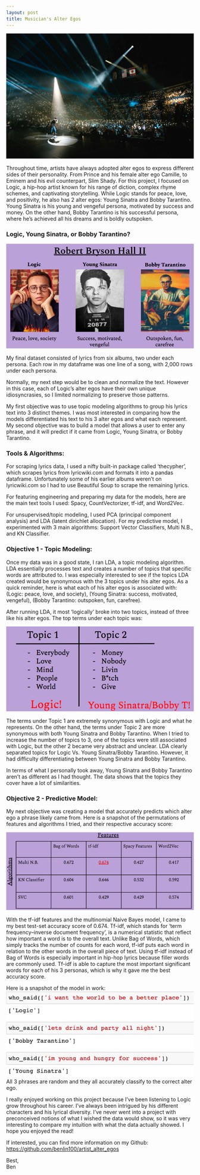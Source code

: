 ```yaml
---
layout: post
title: Musician's Alter Egos
--- 
```

  
![image tooltip here](/images/thetitle.jpg)  
  
Throughout time, artists have always adopted alter egos to express different sides of their personality. From Prince and his female alter ego Camille, to Eminem and his evil counterpart, Slim Shady. For this project, I focused on Logic, a hip-hop artist known for his range of diction, complex rhyme schemes, and captivating storytelling. While Logic stands for peace, love, and positivity, he also has 2 alter egos: Young Sinatra and Bobby Tarantino. Young Sinatra is his young and vengeful persona, motivated by success and money. On the other hand, Bobby Tarantino is his successful persona, where he’s achieved all his dreams and is boldly outspoken.  
  
### Logic, Young Sinatra, or Bobby Tarantino?      
![image tooltip here](/images/l2.png)  
  
    
My final dataset consisted of lyrics from six albums, two under each persona. Each row in my dataframe was one line of a song, with 2,000 rows under each persona.  
    
Normally, my next step would be to clean and normalize the text. However in this case, each of Logic’s alter egos have their own unique idiosyncrasies, so I limited normalizing to preserve those patterns.  
  
My first objective was to use topic modeling algorithms to group his lyrics text into 3 distinct themes. I was most interested in comparing how the models differentiated his text to his 3 alter egos and what each represent. My second objective was to build a model that allows a user to enter any phrase, and it will predict if it came from Logic, Young Sinatra, or Bobby Tarantino.  
  
### Tools & Algorithms:  
  
For scraping lyrics data, I used a nifty built-in package called ‘thecypher’, which scrapes lyrics from lyricwiki.com and formats it into a pandas dataframe. Unfortunately some of his earlier albums weren’t on lyricwiki.com so I had to use Beautiful Soup to scrape the remaining lyrics.  
  
For featuring engineering and preparing my data for the models, here are the main text tools I used: Spacy, CountVectorizer, tf-idf, and Word2Vec.  
  
For unsupervised/topic modeling, I used PCA (principal component analysis) and LDA (latent dirichlet allocation). For my predictive model, I experimented with 3 main algorithms: Support Vector Classifiers, Multi N.B., and KN Classifier.  
  
### Objective 1 - Topic Modeling: 
  
Once my data was in a good state, I ran LDA, a topic modeling algorithm. LDA essentially processes text and creates a number of topics that specific words are attributed to. I was especially interested to see if the topics LDA created would be synonymous with the 3 topics under his alter egos. As a quick reminder, here is what each of his alter egos is associated with: (Logic: peace, love, and society), (Young Sinatra: success, motivated, vengeful), (Bobby Tarantino: outspoken, fun, carefree).  
  
After running LDA, it most ‘logically’ broke into two topics, instead of three like his alter egos. The top terms under each topic was:  
    
![image tooltip here](/images/asd.png)   

The terms under Topic 1 are extremely synonymous with Logic and what he represents. On the other hand, the terms under Topic 2 are more synonymous with both Young Sinatra and Bobby Tarantino. When I tried to increase the number of topics to 3, one of the topics were still associated with Logic, but the other 2 became very abstract and unclear. LDA clearly separated topics for Logic Vs. Young Sinatra/Bobby Tarantino. However, it had difficulty differentiating between Young Sinatra and Bobby Tarantino.   
  
In terms of what I personally took away, Young Sinatra and Bobby Tarantino aren’t as different as I had thought. The data shows that the topics they cover have a lot of similarities.  

### Objective 2 - Predictive Model:  
  
My next objective was creating a model that accurately predicts which alter ego a phrase likely came from. Here is a snapshot of the permutations of features and algorithms I tried, and their respective accuracy score:  
  
![image tooltip here](/images/hi.png)   
  
With the tf-idf features and the multinomial Naive Bayes model, I came to my best test-set accuracy score of 0.674. Tf-idf, which stands for ‘term frequency–inverse document frequency’, is a numerical statistic that reflect how important a word is to the overall text. Unlike Bag of Words, which simply tracks the number of counts for each word, tf-idf puts each word in relation to the other words in the overall piece of text. Using tf-idf instead of Bag of Words is especially important in hip-hop lyrics because filler words are commonly used. Tf-idf is able to capture the most important significant words for each of his 3 personas, which is why it gave me the best accuracy score.  

Here is a snapshot of the model in work:  
![image tooltip here](/images/logic_demo.png)  
All 3 phrases are random and they all accurately classify to the correct alter ego.  
  
I really enjoyed working on this project because I’ve been listening to Logic grow throughout his career. I’ve always been intrigued by his different characters and his lyrical diversity.  I’ve never went into a project with preconceived notions of what I wished the data would show, so it was very interesting to compare my intuition with what the data actually showed. I hope you enjoyed the read!  
  
If interested, you can find more information on my Github: https://github.com/benlin100/artist_alter_egos  
  
Best,  
Ben
